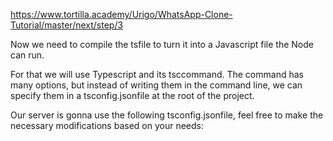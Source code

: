 https://www.tortilla.academy/Urigo/WhatsApp-Clone-Tutorial/master/next/step/3

Now we need to compile the tsfile to turn it into a Javascript file the Node can run.

For that we will use Typescript and its tsccommand. The command has many options, but instead of writing them in the command line, we can specify them in a tsconfig.jsonfile at the root of the project.

Our server is gonna use the following tsconfig.jsonfile, feel free to make the necessary modifications based on your needs:



